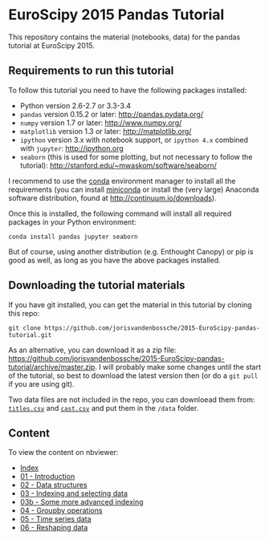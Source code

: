 # EuroScipy 2015 Pandas Tutorial

This repository contains the material (notebooks, data) for the pandas tutorial at EuroScipy 2015.

## Requirements to run this tutorial

To follow this tutorial you need to have the following packages installed:


- Python version 2.6-2.7 or 3.3-3.4
- `pandas` version 0.15.2 or later: http://pandas.pydata.org/
- `numpy` version 1.7 or later: http://www.numpy.org/
- `matplotlib` version 1.3 or later: http://matplotlib.org/
- `ipython` version 3.x with notebook support, or `ipython 4.x` combined with `jupyter`: http://ipython.org
- `seaborn` (this is used for some plotting, but not necessary to follow the tutorial): http://stanford.edu/~mwaskom/software/seaborn/

I recommend to use the [conda](https://store.continuum.io/) environment manager to install all the requirements 
(you can install [miniconda](http://conda.pydata.org/miniconda.html) or install the (very large) Anaconda software
distribution, found at http://continuum.io/downloads).

Once this is installed, the following command will install all required packages in your Python environment:
```
conda install pandas jupyter seaborn
```

But of course, using another distribution (e.g. Enthought Canopy) or pip is good as well, as long
as you have the above packages installed.


## Downloading the tutorial materials

If you have git installed, you can get the material in this tutorial by cloning this repo:

    git clone https://github.com/jorisvandenbossche/2015-EuroScipy-pandas-tutorial.git

As an alternative, you can download it as a zip file:
https://github.com/jorisvandenbossche/2015-EuroScipy-pandas-tutorial/archive/master.zip.
I will probably make some changes until the start of the tutorial, so best to download
the latest version then (or do a `git pull` if you are using git).

Two data files are not included in the repo, you can downloead them from: [`titles.csv`](https://drive.google.com/file/d/0B3G70MlBnCgKa0U4WFdWdGdVOFU/view?usp=sharing) and [`cast.csv`](https://drive.google.com/file/d/0B3G70MlBnCgKRzRmTWdQTUdjNnM/view?usp=sharing) and put them in the `/data` folder.

## Content

To view the content on nbviewer:

- [Index](http://nbviewer.ipython.org/github/jorisvandenbossche/2015-EuroScipy-pandas-tutorial/blob/master/Index.ipynb)
- [01 - Introduction](http://nbviewer.ipython.org/github/jorisvandenbossche/2015-EuroScipy-pandas-tutorial/blob/master/01%20-%20Introduction.ipynb)
- [02 - Data structures](http://nbviewer.ipython.org/github/jorisvandenbossche/2015-EuroScipy-pandas-tutorial/blob/master/02%20-%20Data%20structures.ipynb)
- [03 - Indexing and selecting data](http://nbviewer.ipython.org/github/jorisvandenbossche/2015-EuroScipy-pandas-tutorial/blob/master/03%20-%20Indexing%20and%20selecting%20data.ipynb)
- [03b - Some more advanced indexing](http://nbviewer.ipython.org/github/jorisvandenbossche/2015-EuroScipy-pandas-tutorial/blob/master/03b%20-%20Some%20more%20advanced%20indexing.ipynb)
- [04 - Groupby operations](http://nbviewer.ipython.org/github/jorisvandenbossche/2015-EuroScipy-pandas-tutorial/blob/master/04%20-%20Groupby%20operations.ipynb)
- [05 - Time series data](http://nbviewer.ipython.org/github/jorisvandenbossche/2015-EuroScipy-pandas-tutorial/blob/master/05%20-%20Time%20series%20data.ipynb)
- [06 - Reshaping data](http://nbviewer.ipython.org/github/jorisvandenbossche/2015-EuroScipy-pandas-tutorial/blob/master/06%20-%20Reshaping%20data.ipynb)


